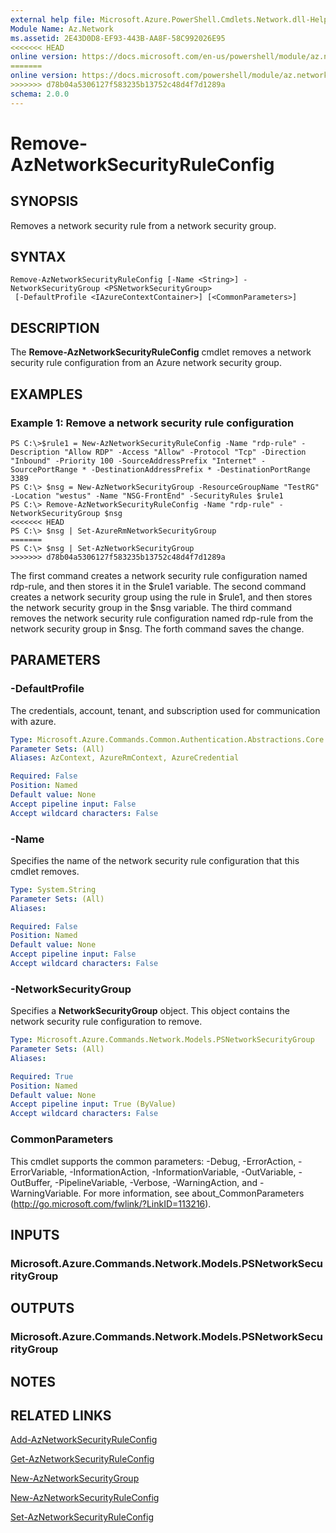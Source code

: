 ```yaml
---
external help file: Microsoft.Azure.PowerShell.Cmdlets.Network.dll-Help.xml
Module Name: Az.Network
ms.assetid: 2E43D0D8-EF93-443B-AA8F-58C992026E95
<<<<<<< HEAD
online version: https://docs.microsoft.com/en-us/powershell/module/az.network/remove-aznetworksecurityruleconfig
=======
online version: https://docs.microsoft.com/powershell/module/az.network/remove-aznetworksecurityruleconfig
>>>>>>> d78b04a5306127f583235b13752c48d4f7d1289a
schema: 2.0.0
---
```


# Remove-AzNetworkSecurityRuleConfig

## SYNOPSIS
Removes a network security rule from a network security group.

## SYNTAX

```
Remove-AzNetworkSecurityRuleConfig [-Name <String>] -NetworkSecurityGroup <PSNetworkSecurityGroup>
 [-DefaultProfile <IAzureContextContainer>] [<CommonParameters>]
```

## DESCRIPTION
The **Remove-AzNetworkSecurityRuleConfig** cmdlet removes a network security rule configuration from an Azure network security group.

## EXAMPLES

### Example 1: Remove a network security rule configuration
```
PS C:\>$rule1 = New-AzNetworkSecurityRuleConfig -Name "rdp-rule" -Description "Allow RDP" -Access "Allow" -Protocol "Tcp" -Direction "Inbound" -Priority 100 -SourceAddressPrefix "Internet" -SourcePortRange * -DestinationAddressPrefix * -DestinationPortRange 3389
PS C:\> $nsg = New-AzNetworkSecurityGroup -ResourceGroupName "TestRG" -Location "westus" -Name "NSG-FrontEnd" -SecurityRules $rule1
PS C:\> Remove-AzNetworkSecurityRuleConfig -Name "rdp-rule" -NetworkSecurityGroup $nsg
<<<<<<< HEAD
PS C:\> $nsg | Set-AzureRmNetworkSecurityGroup
=======
PS C:\> $nsg | Set-AzNetworkSecurityGroup
>>>>>>> d78b04a5306127f583235b13752c48d4f7d1289a
```

The first command creates a network security rule configuration named rdp-rule, and then stores it in the $rule1 variable.
The second command creates a network security group using the rule in $rule1, and then stores the network security group in the $nsg variable.
The third command removes the network security rule configuration named rdp-rule from the network security group in $nsg.
The forth command saves the change.

## PARAMETERS

### -DefaultProfile
The credentials, account, tenant, and subscription used for communication with azure.

```yaml
Type: Microsoft.Azure.Commands.Common.Authentication.Abstractions.Core.IAzureContextContainer
Parameter Sets: (All)
Aliases: AzContext, AzureRmContext, AzureCredential

Required: False
Position: Named
Default value: None
Accept pipeline input: False
Accept wildcard characters: False
```

### -Name
Specifies the name of the network security rule configuration that this cmdlet removes.

```yaml
Type: System.String
Parameter Sets: (All)
Aliases:

Required: False
Position: Named
Default value: None
Accept pipeline input: False
Accept wildcard characters: False
```

### -NetworkSecurityGroup
Specifies a **NetworkSecurityGroup** object.
This object contains the network security rule configuration to remove.

```yaml
Type: Microsoft.Azure.Commands.Network.Models.PSNetworkSecurityGroup
Parameter Sets: (All)
Aliases:

Required: True
Position: Named
Default value: None
Accept pipeline input: True (ByValue)
Accept wildcard characters: False
```

### CommonParameters
This cmdlet supports the common parameters: -Debug, -ErrorAction, -ErrorVariable, -InformationAction, -InformationVariable, -OutVariable, -OutBuffer, -PipelineVariable, -Verbose, -WarningAction, and -WarningVariable. For more information, see about_CommonParameters (http://go.microsoft.com/fwlink/?LinkID=113216).

## INPUTS

### Microsoft.Azure.Commands.Network.Models.PSNetworkSecurityGroup

## OUTPUTS

### Microsoft.Azure.Commands.Network.Models.PSNetworkSecurityGroup

## NOTES

## RELATED LINKS

[Add-AzNetworkSecurityRuleConfig](./Add-AzNetworkSecurityRuleConfig.md)

[Get-AzNetworkSecurityRuleConfig](./Get-AzNetworkSecurityRuleConfig.md)

[New-AzNetworkSecurityGroup](./New-AzNetworkSecurityGroup.md)

[New-AzNetworkSecurityRuleConfig](./New-AzNetworkSecurityRuleConfig.md)

[Set-AzNetworkSecurityRuleConfig](./Set-AzNetworkSecurityRuleConfig.md)


